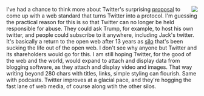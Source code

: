 <img src="http://scripting.com/images/2019/12/12/cowboy.png" border="0" align="right">I've had a chance to think more about Twitter's surprising <a href="https://twitter.com/jack/status/1204766078468911106">proposal</a> to come up with a web standard that turns Twitter into a protocol. I'm guessing the practical reason for this is so that Twitter can no longer be held responsible for abuse. They could ask Trump, for example, to host his own twitter, and people could subscribe to it anywhere, including Jack's twitter. It's basically a return to the open web after 13 years as <a href="https://en.wikipedia.org/wiki/Information_silo">silo</a> that's been sucking the life out of the open web. I don't see why anyone but Twitter and its shareholders would go for this. I am still hoping Twitter, for the good of the web and the world, would expand to attach and display data from blogging software, as they attach and display video and images. That way writing beyond 280 chars with titles, links, simple styling can flourish. Same with podcasts. Twitter improves at a glacial pace, and they're hogging the fast lane of web media, of course along wtih the other silos. 
